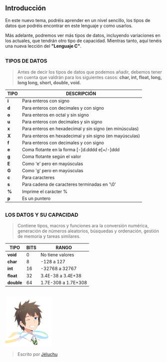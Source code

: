 ## Introducción
En este nuevo tema, podréis aprender en un nivel sencillo, los tipos de datos que podréis encontrar en este lenguaje y como usarlos.

Más adelante, podremos ver más tipos de datos, incluyendo variaciones en los actuales, que tendrán otro tipo de capacidad. Mientras tanto, aquí tenéis una nueva lección del **"Lenguaje C"**.
##
### TIPOS DE DATOS
>Antes de decir los tipos de datos que podemos añadir, debemos tener en cuenta que valdrán para los siguientes casos: **char, int, float, long, long long, short, double, void.**

|       TIPO         |               DESCRIPCIÓN              |
|----------------|------------------------------------------------------------|
|**i**| Para enteros con signo
|**d**| Para enteros con decimales y con signo
|**o**|Para enteros en octal y sin signo          
|**u**|Para enteros con decimales y sin signo |fopen|formato|
|**x**|Para enteros en hexadecimal y sin signo (en minúsculas)    
|**X** |Para enteros en hexadecimal y sin signo (en mayúsculas)
|**f** |Para enteros con decimales y con signo
|**e** |Coma flotante en la forma [-]d.dddd e[+/-]ddd
|**g**|Coma flotante según el valor
|**E**|Como 'e' pero en mayúsculas                      
|**G**|Como 'g' pero en mayúsculas  
|**c**|Para caracteres    
|**s**|Para cadena de caracteres terminadas en '\0'    
|**%**|Imprime el carácter %    
|**p**|Es un puntero         
 ##
 ### LOS DATOS Y SU CAPACIDAD
>Contiene tipos, macros y funciones ara la conversión numérica, generación de números aleatorios, búsquedas y ordenación, gestión de memoria y tareas similares.

|       TIPO         |               BITS      |         RANGO                           |
|----------------|-------------------------------|-----------------------------|
|**void**| 0 |No tiene valores
|**char**| 8 |-128 a 127
|**int**|16  |-32768 a 32767        
|**float**|32 |3.4E-38 a 3.4E+38
|**double**|64 |1.7E-308 a 1.7E+308         

##

  ![Icono GDM](./fotos/foto.png)

> Escrito por [Jéluchu](https://http://jeluchu.github.io/)

